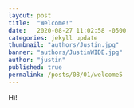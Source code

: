 ```yaml
---
layout: post
title:  "Welcome!"
date:   2020-08-27 11:02:58 -0500
categories: jekyll update
thumbnail: "authors/Justin.jpg"
banner: "authors/JustinWIDE.jpg"
author: "justin"
published: true
permalink: /posts/08/01/welcome5
---
```


Hi!